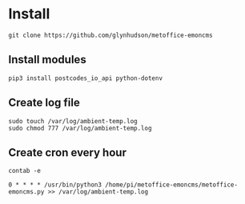 # Install

```
git clone https://github.com/glynhudson/metoffice-emoncms
```


## Install modules

```
pip3 install postcodes_io_api python-dotenv
```


## Create log file

```
sudo touch /var/log/ambient-temp.log
sudo chmod 777 /var/log/ambient-temp.log
```

## Create cron every hour

`contab -e`

`0 * * * * /usr/bin/python3 /home/pi/metoffice-emoncms/metoffice-emoncms.py >> /var/log/ambient-temp.log`

